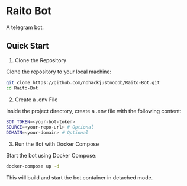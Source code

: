 # Raito Bot

A telegram bot.

## Quick Start

1. Clone the Repository

Clone the repository to your local machine:

```bash
git clone https://github.com/nohackjustnoobb/Raito-Bot.git
cd Raito-Bot
```

2. Create a .env File

Inside the project directory, create a .env file with the following content:

```bash
BOT_TOKEN=<your-bot-token>
SOURCE=<your-repo-url> # Optional
DOMAIN=<your-domain> # Optional
```

3. Run the Bot with Docker Compose

Start the bot using Docker Compose:

```bash
docker-compose up -d
```

This will build and start the bot container in detached mode.
